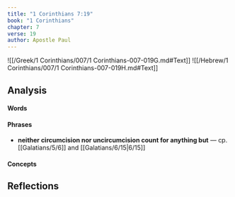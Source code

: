 ```yaml
---
title: "1 Corinthians 7:19"
book: "1 Corinthians"
chapter: 7
verse: 19
author: Apostle Paul
---
```

![[/Greek/1 Corinthians/007/1 Corinthians-007-019G.md#Text]]
![[/Hebrew/1 Corinthians/007/1 Corinthians-007-019H.md#Text]]

## Analysis

#### Words

#### Phrases
- **neither circumcision nor uncircumcision count for anything but** — cp. [[Galatians/5/6]] and [[Galatians/6/15|6/15]]

#### Concepts

## Reflections
